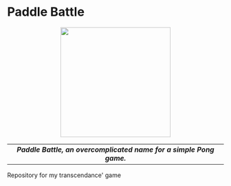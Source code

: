 # Paddle Battle

<p align="center">
  <img width="256" height="256" src="https://github.com/senolem/transcendance/blob/master/Pong/Assets/Textures/logo_effects_alt.png">
  <table align="center">
    <tr>
        <td align="center"><strong><em>Paddle Battle, an overcomplicated name for a simple Pong game.</em></strong></td>
    </tr>
</table>
</p>

Repository for my transcendance' game
